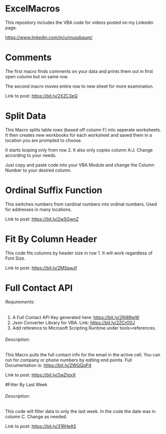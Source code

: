 # ExcelMacros
This repository includes the VBA code for videos posted on my Linkedin page. 

https://www.linkedin.com/in/urinussbaum/


# Comments

The first macro finds comments on your data and prints them out in first open column but on same row.

The second macro moves entire row to new sheet for more examination. 

Link to post: https://bit.ly/2XZC3eQ

# Split Data

This Macro splits table rows (based off column F) into seperate worksheets. 
It then creates new workbooks for each worksheet and saved them in a location you are prompted to choose. 

It starts looping only from row 2. It also only copies column A:J. Change according to your needs. 

Just copy and paste code into your VBA Module and change the Column Number to your desired column.

# Ordinal Suffix Function

This switches numbers from cardinal numbers into ordinal numbers. Used for addresses in many locations. 

Link to post: https://bit.ly/2wSGwnZ

# Fit By Column Header

This code fits columns by header size in row 1. It will work regardless of Font Size. 

Link to post: https://bit.ly/2MSpwJf

# Full Contact API

###### Requirements:

1. A Full Contact API Key generated here: https://bit.ly/2Rj8RwW
2. Json Converter Library for VBA. Link: https://bit.ly/2ZCrO0J
3. Add reference to Microsoft Scripting Runtime under tools>references.

###### Description:

This Macro pulls the full contact info for the email in the active cell.
You can run for company or phone numbers by editing end points.
Full Documentation is: https://bit.ly/2WQQgP4

Link to post: https://bit.ly/2wZtgxX

#Filter By Last Week

###### Description:
This code will filter data to only the last week. In the code the date was in column C. Change as needed.

Link to post: https://bit.ly/31RHeA5
